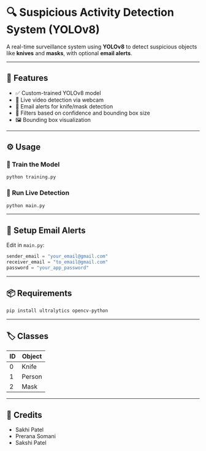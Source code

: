 # 🔍 Suspicious Activity Detection System (YOLOv8)

A real-time surveillance system using **YOLOv8** to detect suspicious objects like **knives** and **masks**, with optional **email alerts**.

---

## 🚀 Features

- ✅ Custom-trained YOLOv8 model
- 🎥 Live video detection via webcam
- 📨 Email alerts for knife/mask detection
- 📏 Filters based on confidence and bounding box size
- 🖼 Bounding box visualization
---

## ⚙️ Usage

### 🔧 Train the Model
```bash
python training.py
```

### 🎯 Run Live Detection
```bash
python main.py
```

---

## 📧 Setup Email Alerts

Edit in `main.py`:
```python
sender_email = "your_email@gmail.com"
receiver_email = "to_email@gmail.com"
password = "your_app_password"
```

---

## 📦 Requirements

```bash
pip install ultralytics opencv-python
```

---

## 🏷️ Classes

| ID | Object |
|----|--------|
| 0  | Knife  |
| 1  | Person |
| 2  | Mask   |

---

## 🧠 Credits

- Sakhi Patel
- Prerana Somani
- Sakshi Patel

